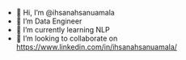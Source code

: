- 👋 Hi, I’m @ihsanahsanuamala
- 👀 I’m Data Engineer 
- 🌱 I’m currently learning NLP
- 💞️ I’m looking to collaborate on https://www.linkedin.com/in/ihsanahsanuamala/

<!---
ihsanahsanuamala/ihsanahsanuamala is a ✨ special ✨ repository because its `README.md` (this file) appears on your GitHub profile.
You can click the Preview link to take a look at your changes.
--->
